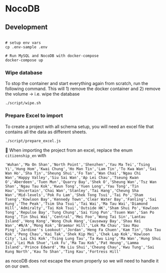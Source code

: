 # NocoDB

## Development

```shell

# setup env vars
cp .env-sample .env

# Run MySQL and NocoDB with docker-compose
docker-compose up
```

### Wipe database

To stop the container and start everything again from scratch, run the following command.
This will 1) remove the docker container and 2) remove the volume -> i.e. wipe the database

```shell
./script/wipe.sh
```


### Prepare Excel to import

To create a project with all schema setup, you will need an excel file that contains all the data as different sheets.

```shell
./script/prepare_excel.js
```

🚨 
When importing the project from an excel, 
replace the enum `citizenship_en` with 
```
'Wuhan','Ma On Shan','North Point','Shenzhen','Yau Ma Tei','Tsing Yi','Hung Hom','Kwai Chung','Ho Man Tin','Lam Tin','To Kwa Wan','Sai Wan Ho','Sha Tin','Sheung Shui','Fo Tan','Wan Chai','Ngau Chi Wan','Happy Valley','Siu Sai Wan','Ap Lei Chau','Tseung Kwan O','Aberdeen','Tuen Mun','Quarry Bay','Shek O','Sheung Wan','Tsz Wan Shan','Ngau Tau Kok','Kwun Tong','Yuen Long','Yau Tong','Tin Hau','Uncertain','Chai Wan','Stanley','Tai Hang','Cheung Sha Wan','Mid-levels','Pok Fu Lam','Shek Tong Tsui','Tai Po','Sham Tseng','Kowloon Bay','Kennedy Town','Clear Water Bay','Fanling','Sai Kung','The Peak','Tsim Sha Tsui','Tai Wai','Ma Tau Wai','Diamond Hill','Admiralty','Tai Kok Tsui','Outside HK','Sham Shui Po','Kowloon Tong','Repulse Bay','Tung Chung','Sai Ying Pun','Tsuen Wan','San Po Kong','Tin Shui Wai','Central','Mei Foo','Wong Tai Sin','Lantau Island','Hong Kong','Wong Chuk Hang','Causeway Bay','Shau Kei Wan','#N/A','Mong Kok','Braemar Hill','Lok Ma Chau','Sau Mau Ping','Jardine''s Lookout','Jordan','Heng Fa Chuen','Kam Tin','Sha Tau Kok','Peng Chau','Kai Tak','Shek Kip Mei','Chek Lap Kok','Kowloon City','Lai Chi Kok','Tsing Lung Tau','Ta Kwu Ling','Ma Wan','Hung Shui Kiu','Lei Muk Shue','Lok Fu','Ma Tau Kok','Pat Heung','Lamma Island','Prince Edward','Ma Liu Shui','Cheung Chau','Kwu Tung','Sai Kung North','Kau To Shan','Ting Kau','Fortress Hill'
```

as nocoDB does not escape the enum properly so we will need to handle it on our own. 

